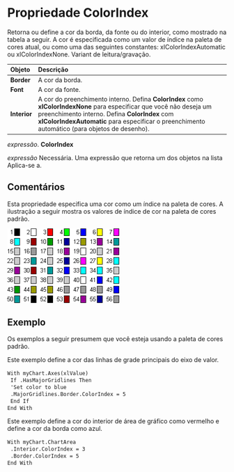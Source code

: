 
# Propriedade ColorIndex

Retorna ou define a cor da borda, da fonte ou do interior, como mostrado na tabela a seguir. A cor é especificada como um valor de índice na paleta de cores atual, ou como uma das seguintes constantes: xlColorIndexAutomatic ou xlColorIndexNone. Variant de leitura/gravação.



|**Objeto**|**Descrição**|
|:-----|:-----|
|**Border**|A cor da borda.|
|**Font**|A cor da fonte.|
|**Interior**|A cor do preenchimento interno. Defina  **ColorIndex** como **xlColorIndexNone** para especificar que você não deseja um preenchimento interno. Defina **ColorIndex** com **xlColorIndexAutomatic** para especificar o preenchimento automático (para objetos de desenho).|

 _expressão_. **ColorIndex**

 _expressão_ Necessária. Uma expressão que retorna um dos objetos na lista Aplica-se a.

## Comentários

Esta propriedade especifica uma cor como um índice na paleta de cores. A ilustração a seguir mostra os valores de índice de cor na paleta de cores padrão.


![](images/colorin_ZA06050819.gif)




## Exemplo

Os exemplos a seguir presumem que você esteja usando a paleta de cores padrão.

Este exemplo define a cor das linhas de grade principais do eixo de valor.




```
With myChart.Axes(xlValue) 
 If .HasMajorGridlines Then 
 'Set color to blue 
 .MajorGridlines.Border.ColorIndex = 5 
 End If 
End With
```

Este exemplo define a cor do interior de área de gráfico como vermelho e define a cor da borda como azul.




```
With myChart.ChartArea 
 .Interior.ColorIndex = 3 
 .Border.ColorIndex = 5 
End With
```

